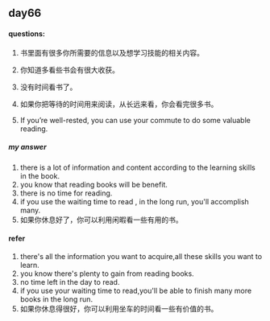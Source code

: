 ## day66

#### questions:

1.   书里面有很多你所需要的信息以及想学习技能的相关内容。

2.   你知道多看些书会有很大收获。

3.   没有时间看书了。

4.   如果你把等待的时间用来阅读，从长远来看，你会看完很多书。

5.   If you’re well-rested, you can use your commute to do some valuable reading.    

##### my answer

1. there is a lot of information and content according to the learning skills in the book.
2. you know that reading books will be benefit.
3. there is no time for reading.
4. if you use the waiting time to read , in the long run, you'll accomplish many.
5. 如果你休息好了，你可以利用闲暇看一些有用的书。

#### refer

1. there's all the information you want to acquire,all these skills you want to learn.
2. you know there's plenty to gain from reading books.
3. no time left in the day to read.
4. if you use your waiting time to read,you'll be able to finish many more books in the long run.
5. 如果你休息得很好，你可以利用坐车的时间看一些有价值的书。
